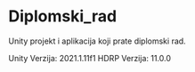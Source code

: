 # Diplomski_rad
Unity projekt i aplikacija koji prate diplomski rad.

Unity Verzija: 2021.1.11f1
HDRP Verzija: 11.0.0
